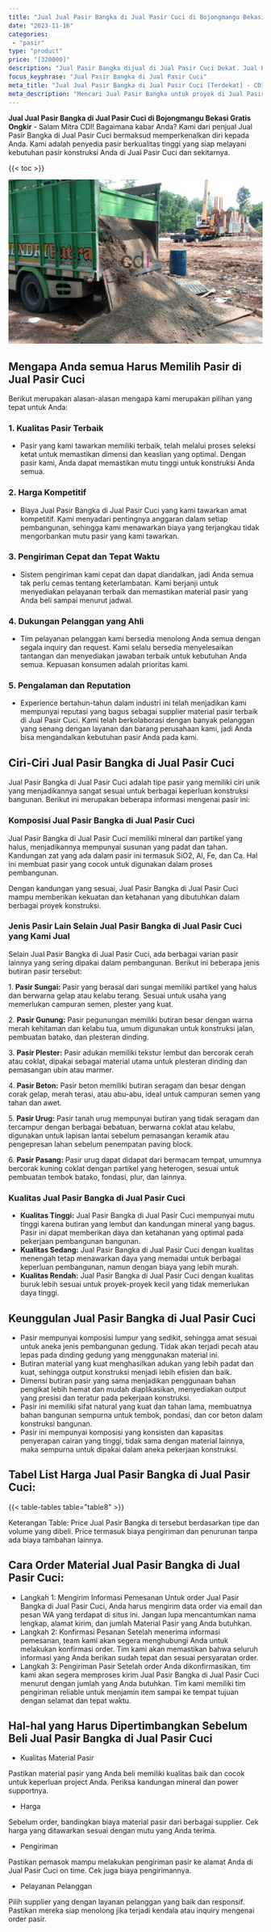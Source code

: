 ```yaml
---
title: "Jual Jual Pasir Bangka di Jual Pasir Cuci di Bojongmangu Bekasi Gratis Ongkir"
date: "2023-11-16"
categories:
 - "pasir"
type: "product"
price: "[320000]"
description: "Jual Pasir Bangka dijual di Jual Pasir Cuci Dekat. Jual Pasir Bangka ini sering dipakai dalam proyek konstruksi sebagai material adukan yang berkualitas dan bersih. Hubungi kami untuk informasi lebih lanjut."
focus_keyphrase: "Jual Pasir Bangka di Jual Pasir Cuci"
meta_title: "Jual Jual Pasir Bangka di Jual Pasir Cuci [Terdekat] - CDI"
meta_description: "Mencari Jual Pasir Bangka untuk proyek di Jual Pasir Cuci? Kami menyediakan Jual Pasir Bangka berkualitas untuk bahan campuran. Dapatkan penawaran terbaik sekarang."
---
```


**Jual Jual Pasir Bangka di Jual Pasir Cuci di Bojongmangu Bekasi Gratis Ongkir** - Salam Mitra CDI! Bagaimana kabar Anda? Kami dari penjual Jual Pasir Bangka di Jual Pasir Cuci bermaksud memperkenalkan diri kepada Anda. Kami adalah penyedia pasir berkualitas tinggi yang siap melayani kebutuhan pasir konstruksi Anda di Jual Pasir Cuci dan sekitarnya.

{{< toc >}}

![Jual Jual Pasir Bangka di Jual Pasir Cuci di Bojongmangu Bekasi Gratis Ongkir](/images/pasir/pasir-bangunan-37.jpg)

## Mengapa Anda semua Harus Memilih Pasir di Jual Pasir Cuci

Berikut merupakan alasan-alasan mengapa kami merupakan pilihan yang tepat untuk Anda:

### 1. Kualitas Pasir Terbaik

*   Pasir yang kami tawarkan memiliki terbaik, telah melalui proses seleksi ketat untuk memastikan dimensi dan keaslian yang optimal. Dengan pasir kami, Anda dapat memastikan mutu tinggi untuk konstruksi Anda semua.

### 2. Harga Kompetitif

*   Biaya Jual Pasir Bangka di Jual Pasir Cuci yang kami tawarkan amat kompetitif. Kami menyadari pentingnya anggaran dalam setiap pembangunan, sehingga kami menawarkan biaya yang terjangkau tidak mengorbankan mutu pasir yang kami tawarkan.

### 3. Pengiriman Cepat dan Tepat Waktu

*   Sistem pengiriman kami cepat dan dapat diandalkan, jadi Anda semua tak perlu cemas tentang keterlambatan. Kami berjanji untuk menyediakan pelayanan terbaik dan memastikan material pasir yang Anda beli sampai menurut jadwal.

### 4. Dukungan Pelanggan yang Ahli

*   Tim pelayanan pelanggan kami bersedia menolong Anda semua dengan segala inquiry dan request. Kami selalu bersedia menyelesaikan tantangan dan menyediakan jawaban terbaik untuk kebutuhan Anda semua. Kepuasan konsumen adalah prioritas kami.

### 5. Pengalaman dan Reputation

*   Experience bertahun-tahun dalam industri ini telah menjadikan kami mempunyai reputasi yang bagus sebagai supplier material pasir terbaik di Jual Pasir Cuci. Kami telah berkolaborasi dengan banyak pelanggan yang senang dengan layanan dan barang perusahaan kami, jadi Anda bisa mengandalkan kebutuhan pasir Anda pada kami.

## Ciri-Ciri Jual Pasir Bangka di Jual Pasir Cuci

Jual Pasir Bangka di Jual Pasir Cuci adalah tipe pasir yang memiliki ciri unik yang menjadikannya sangat sesuai untuk berbagai keperluan konstruksi bangunan. Berikut ini merupakan beberapa informasi mengenai pasir ini:

### Komposisi Jual Pasir Bangka di Jual Pasir Cuci

Jual Pasir Bangka di Jual Pasir Cuci memiliki mineral dan partikel yang halus, menjadikannya mempunyai susunan yang padat dan tahan. Kandungan zat yang ada dalam pasir ini termasuk SiO2, Al, Fe, dan Ca. Hal ini membuat pasir yang cocok untuk digunakan dalam proses pembangunan.

Dengan kandungan yang sesuai, Jual Pasir Bangka di Jual Pasir Cuci mampu memberikan kekuatan dan ketahanan yang dibutuhkan dalam berbagai proyek konstruksi.

### Jenis Pasir Lain Selain Jual Pasir Bangka di Jual Pasir Cuci yang Kami Jual

Selain Jual Pasir Bangka di Jual Pasir Cuci, ada berbagai varian pasir lainnya yang sering dipakai dalam pembangunan. Berikut ini beberapa jenis butiran pasir tersebut:

1\.  **Pasir Sungai:** Pasir yang berasal dari sungai memiliki partikel yang halus dan berwarna gelap atau kelabu terang. Sesuai untuk usaha yang memerlukan campuran semen, plester yang kuat.

2\.  **Pasir Gunung:** Pasir pegunungan memiliki butiran besar dengan warna merah kehitaman dan kelabu tua, umum digunakan untuk konstruksi jalan, pembuatan batako, dan plesteran dinding.

3\.  **Pasir Plester:** Pasir adukan memiliki tekstur lembut dan bercorak cerah atau coklat, dipakai sebagai material utama untuk plesteran dinding dan pemasangan ubin atau marmer.

4\.  **Pasir Beton:** Pasir beton memiliki butiran seragam dan besar dengan corak gelap, merah terasi, atau abu-abu, ideal untuk campuran semen yang tahan dan awet.

5\.  **Pasir Urug:** Pasir tanah urug mempunyai butiran yang tidak seragam dan tercampur dengan berbagai bebatuan, berwarna coklat atau kelabu, digunakan untuk lapisan lantai sebelum pemasangan keramik atau pengepresan lahan sebelum penempatan paving block.

6\.  **Pasir Pasang:** Pasir urug dapat didapat dari bermacam tempat, umumnya bercorak kuning coklat dengan partikel yang heterogen, sesuai untuk pembuatan tembok batako, fondasi, plur, dan lainnya.

### Kualitas Jual Pasir Bangka di Jual Pasir Cuci

*   **Kualitas Tinggi:** Jual Pasir Bangka di Jual Pasir Cuci mempunyai mutu tinggi karena butiran yang lembut dan kandungan mineral yang bagus. Pasir ini dapat memberikan daya dan ketahanan yang optimal pada pekerjaan pembangunan bangunan.
*   **Kualitas Sedang:** Jual Pasir Bangka di Jual Pasir Cuci dengan kualitas menengah tetap menawarkan daya yang memadai untuk berbagai keperluan pembangunan, namun dengan biaya yang lebih murah.
*   **Kualitas Rendah:** Jual Pasir Bangka di Jual Pasir Cuci dengan kualitas buruk lebih sesuai untuk proyek-proyek kecil yang tidak memerlukan daya tinggi.

## Keunggulan Jual Pasir Bangka di Jual Pasir Cuci

*   Pasir mempunyai komposisi lumpur yang sedikit, sehingga amat sesuai untuk aneka jenis pembangunan gedung. Tidak akan terjadi pecah atau lepas pada dinding gedung yang menggunakan material ini.
*   Butiran material yang kuat menghasilkan adukan yang lebih padat dan kuat, sehingga output konstruksi menjadi lebih efisien dan baik.
*   Dimensi butiran pasir yang sama menjadikan penggunaan bahan pengikat lebih hemat dan mudah diaplikasikan, menyediakan output yang presisi dan teratur pada pekerjaan konstruksi.
*   Pasir ini memiliki sifat natural yang kuat dan tahan lama, membuatnya bahan bangunan sempurna untuk tembok, pondasi, dan cor beton dalam konstruksi bangunan.
*   Pasir ini mempunyai komposisi yang konsisten dan kapasitas penyerapan cairan yang tinggi, tidak sama dengan material lainnya, maka sempurna untuk dipakai dalam aneka pekerjaan konstruksi.

## Tabel List Harga Jual Pasir Bangka di Jual Pasir Cuci:

{{< table-tables table="table8" >}}

Keterangan Table: Price Jual Pasir Bangka di tersebut berdasarkan tipe dan volume yang dibeli. Price termasuk biaya pengiriman dan penurunan tanpa ada biaya tambahan lainnya.

## Cara Order Material Jual Pasir Bangka di Jual Pasir Cuci:

*   Langkah 1: Mengirim Informasi Pemesanan
Untuk order Jual Pasir Bangka di Jual Pasir Cuci, Anda harus mengirim data order via email dan pesan WA yang terdapat di situs ini. Jangan lupa mencantumkan nama lengkap, alamat kirim, dan jumlah Material Pasir yang Anda butuhkan.
*   Langkah 2: Konfirmasi Pesanan
Setelah menerima informasi pemesanan, team kami akan segera menghubungi Anda untuk melakukan konfirmasi order. Tim kami akan memastikan bahwa seluruh informasi yang Anda berikan sudah tepat dan sesuai persyaratan order.
*   Langkah 3: Pengiriman Pasir
Setelah order Anda dikonfirmasikan, tim kami akan segera memproses kirim Jual Pasir Bangka di Jual Pasir Cuci menurut dengan jumlah yang Anda butuhkan. Tim kami memiliki tim pengiriman reliable untuk menjamin item sampai ke tempat tujuan dengan selamat dan tepat waktu.

## Hal-hal yang Harus Dipertimbangkan Sebelum Beli Jual Pasir Bangka di Jual Pasir Cuci

*   Kualitas Material Pasir

Pastikan material pasir yang Anda beli memiliki kualitas baik dan cocok untuk keperluan project Anda. Periksa kandungan mineral dan power supportnya.
*   Harga

Sebelum order, bandingkan biaya material pasir dari berbagai supplier. Cek harga yang ditawarkan sesuai dengan mutu yang Anda terima.
*   Pengiriman

Pastikan pemasok mampu melakukan pengiriman pasir ke alamat Anda di Jual Pasir Cuci on time. Cek juga biaya pengirimannya.
*   Pelayanan Pelanggan

Pilih supplier yang dengan layanan pelanggan yang baik dan responsif. Pastikan mereka siap menolong jika terjadi kendala atau inquiry mengenai order pasir.